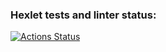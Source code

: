 ### Hexlet tests and linter status:
[![Actions Status](https://github.com/krenar-rm/php-project-lvl2/workflows/hexlet-check/badge.svg)](https://github.com/krenar-rm/php-project-lvl2/actions)